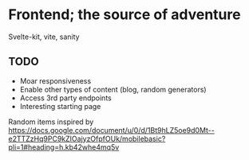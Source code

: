 # Frontend; the source of adventure

Svelte-kit, vite, sanity

## TODO

- Moar responsiveness
- Enable other types of content (blog, random generators)
- Access 3rd party endpoints
- Interesting starting page

Random items inspired by https://docs.google.com/document/u/0/d/1Bt9hLZ5oe9d0Mt--e2TTZzHq9PC9kZIOajyzOfpfOUk/mobilebasic?pli=1#heading=h.kb42whe4mq5v
